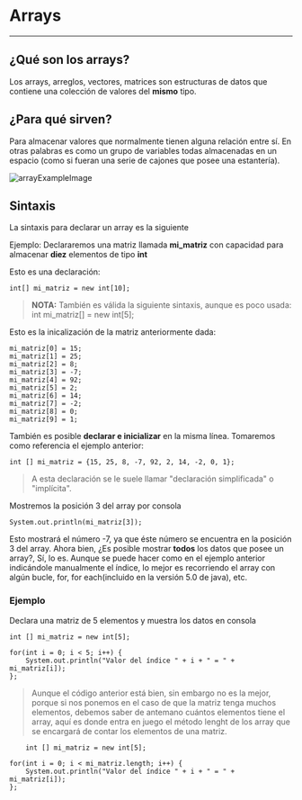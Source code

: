 # Arrays

---

## ¿Qué son los arrays?

Los arrays, arreglos, vectores, matrices son estructuras de datos que contiene una colección de valores del **mismo** tipo.

## ¿Para qué sirven?

Para almacenar valores que normalmente tienen alguna relación entre sí.  En otras palabras es como un grupo de variables todas almacenadas en un espacio (como si fueran una serie de cajones que posee una estantería).

![arrayExampleImage](../Apuntes/assets/img/23/arrayExampleImage.jpg)

## Sintaxis

La sintaxis para declarar un array es la siguiente

Ejemplo: Declararemos una matriz llamada **mi_matriz** con capacidad para almacenar **diez** elementos de tipo **int**

Esto es una declaración:

    int[] mi_matriz = new int[10];

>**NOTA:**
También es válida la siguiente sintaxis, aunque es poco usada:
    int mi_matriz[] = new int[5];


Esto es la inicalización de la matriz anteriormente dada:

    mi_matriz[0] = 15;
    mi_matriz[1] = 25;
    mi_matriz[2] = 8;
    mi_matriz[3] = -7;
    mi_matriz[4] = 92;
    mi_matriz[5] = 2;
    mi_matriz[6] = 14;
    mi_matriz[7] = -2;
    mi_matriz[8] = 0;
    mi_matriz[9] = 1;

También es posible **declarar e inicializar** en la misma línea.  Tomaremos como referencia el ejemplo anterior:

    int [] mi_matriz = {15, 25, 8, -7, 92, 2, 14, -2, 0, 1};
>A esta declaración se le suele llamar "declaración simplificada" o "implícita".

Mostremos la posición 3 del array por consola

    System.out.println(mi_matriz[3]);

Esto mostrará el número -7, ya que éste número se encuentra en la posición 3 del array.  Ahora bien, ¿Es posible mostrar **todos** los datos que posee un array?, Sí, lo es.  Aunque se puede hacer como en el ejemplo anterior indicándole manualmente el índice, lo mejor es recorriendo el array con algún bucle, for, for each(incluido en la versión 5.0 de java), etc.

### Ejemplo

Declara una matriz de 5 elementos y muestra los datos en consola

    int [] mi_matriz = new int[5];

    for(int i = 0; i < 5; i++) {
        System.out.println("Valor del índice " + i + " = " + mi_matriz[i]);
    };

> Aunque el código anterior está bien, sin embargo no es la mejor, porque si nos ponemos en el caso de que la matriz tenga muchos elementos, debemos saber de antemano cuántos elementos tiene el array, aquí es donde entra en juego el método lenght de los array que se encargará de contar los elementos de una matriz.

        int [] mi_matriz = new int[5];

    for(int i = 0; i < mi_matriz.length; i++) {
        System.out.println("Valor del índice " + i + " = " + mi_matriz[i]);
    };
